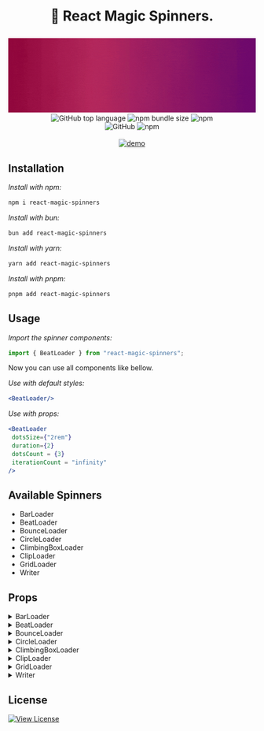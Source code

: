 # <p align = "center">🚀 React Magic Spinners.</p>

<div align = "center">
<img src = "https://github.com/kavindu-mane/react-magic-spinners/blob/main/rms-cover.gif" alt = "cover"/>
</div>

<div align = "center">
<img alt="GitHub top language" src="https://img.shields.io/github/languages/top/kavindu-mane/react-magic-spinners">
<img alt="npm bundle size" src="https://img.shields.io/bundlephobia/min/react-magic-spinners">
<img alt="npm" src="https://img.shields.io/npm/v/react-magic-spinners?label=npm%20version">
<br/>
<img alt="GitHub" src="https://img.shields.io/github/license/kavindu-mane/react-magic-spinners?color=success">
<img alt="npm" src="https://img.shields.io/npm/dt/react-magic-spinners">
</div>

<br/>
<div align = "center">
<a href = "https://www.kavindu.me/projects/react-magic-spinners" alt = "demo" ><img src = "https://img.shields.io/badge/_DEMO_-%2303C988.svg?style=for-the-badge&&logoColor=white" alt = "demo"/></a>
 </div>
 
## Installation
_Install with npm:_

```bash
npm i react-magic-spinners
```

_Install with bun:_

```bash
bun add react-magic-spinners
```

_Install with yarn:_

```bash
yarn add react-magic-spinners
```

_Install with pnpm:_

```bash
pnpm add react-magic-spinners
```

## Usage
 _Import the spinner components:_

```javascript
import { BeatLoader } from "react-magic-spinners";
```
Now you can use all components like bellow.

 _Use with default styles:_
 
 ```jsx
<BeatLoader/>
 ```

   _Use with props:_
 
 ```jsx
<BeatLoader
  dotsSize={"2rem"}
  duration={2}
  dotsCount = {3}
  iterationCount = "infinity"
/>
```

## Available Spinners
 * BarLoader
 * BeatLoader
 * BounceLoader
 * CircleLoader
 * ClimbingBoxLoader
 * ClipLoader
 * GridLoader
 * Writer
  
## Props

<details>
<summary>BarLoader</summary>

| Name            | Description                     | Default    | Required | Data Type           |
|-----------------|---------------------------------|------------|----------|---------------------|
| width           | Width of the loader             | `200`      | No       | number or string    |
| height          | Height of the loader            | `10`       | No       | number or string    |
| duration        | Duration of the animation       | `3`        | No       | number              |
| color           | Color of the loader             | `#d20062`  | No       | string              |
| trackColor      | Color of the loader's track     | `#d2006260`| No       | string              |
| iterationCount  | Number of animation iterations  | `infinite` | No       | number or string    |
| style           | CSS styles                      | `undefined`| No       | React.CSSProperties |
| className       | CSS class name                  | `undefined`| No       | string              |
| isRoundCap      | Whether the loader has round cap| `true`     | No       | boolean             |

</details>


<details>
<summary>BeatLoader</summary>

| Name               | Description                     | Default     | Required | Data Type           |
|--------------------|---------------------------------|-------------|----------|---------------------|
| dotsSize           | Size of the dots                | `16`        | No       | number or string    |
| duration           | Duration of the animation       | `0.5`       | No       | number              |
| color              | Color of the loader             | `#d20062`   | No       | string              |
| iterationCount     | Number of animation iterations  | `infinite`  | No       | number or string    |
| style              | CSS styles                      | `undefined` | No       | React.CSSProperties |
| className          | CSS class name                  | `undefined` | No       | string              |
| margin             | Margin between the dots         | `4`         | No       | number or string    |
| dotsCount          | Number of dots in the loader    | `3`         | No       | number              |

</details>


<details>
<summary>BounceLoader</summary>

| Name               | Description                       | Default     | Required | Data Type           |
|--------------------|-----------------------------------|-------------|----------|---------------------|
| size               | Size of the loader                | `64`        | No       | number or string    |
| duration           | Duration of the animation         | `2`         | No       | number              |
| color              | Color of the loader               | `#d20062`   | No       | string              |
| iterationCount     | Number of animation iterations    | `infinite`  | No       | number or string    |
| style              | CSS styles                        | `undefined` | No       | React.CSSProperties |
| className          | CSS class name                    | `undefined` | No       | string              |
| isBorderOnly       | Whether the loader is border only | `false`     | No       | boolean             |
| borderWidth        | Width of the border               | `2`         | No       | number              |

</details>

<details>
<summary>CircleLoader</summary>

| Name               | Description                     | Default     | Required | Data Type           |
|--------------------|---------------------------------|-------------|----------|---------------------|
| size               | Size of the loader              | `112`       | No       | number or string    |
| borderWidth        | Width of the border             | `1`         | No       | number              |
| circleCount        | Number of circles in the loader | `5`         | No       | number              |
| duration           | Duration of the animation       | `1`         | No       | number              |
| color              | Color of the loader             | `#d20062`   | No       | string              |
| iterationCount     | Number of animation iterations  | `infinite`  | No       | number or string    |
| style              | CSS styles                      | `undefined` | No       | React.CSSProperties |
| className          | CSS class name                  | `undefined` | No       | string              |
| isCentered         | Whether the loader is centered  | `false`     | No       | boolean             |

</details>

<details>
<summary>ClimbingBoxLoader</summary>

| Name               | Description                     | Default     | Required | Data Type           |
|--------------------|---------------------------------|-------------|----------|---------------------|
| size               | Size of the loader              | `16`        | No       | number              |
| duration           | Duration of the animation       | `2`         | No       | number              |
| color              | Color of the loader             | `#d20062`   | No       | string              |
| iterationCount     | Number of animation iterations  | `infinite`  | No       | number or string    |
| style              | CSS styles                      | `undefined` | No       | React.CSSProperties |
| className          | CSS class name                  | `undefined` | No       | string              |

</details>

<details>
<summary>ClipLoader</summary>

| Name               | Description                     | Default     | Required | Data Type           |
|--------------------|---------------------------------|-------------|----------|---------------------|
| size               | Size of the loader              | `32`        | No       | number              |
| borderWidth        | Width of the border             | `2`         | No       | number              |
| duration           | Duration of the animation       | `1`         | No       | number              |
| color              | Color of the loader             | `#d20062`   | No       | string              |
| iterationCount     | Number of animation iterations  | `infinite`  | No       | number or string    |
| style              | CSS styles                      | `undefined` | No       | React.CSSProperties |
| className          | CSS class name                  | `undefined` | No       | string              |

</details>

<details>
<summary>GridLoader</summary>

| Name               | Description                     | Default             | Required | Data Type           |
|--------------------|---------------------------------|---------------------|----------|---------------------|
| dotsSize           | Size of the dots                | `16`                | No       | number or string    |
| duration           | Duration of the animation       | `1`                 | No       | number              |
| color              | Color of the loader             | `#d20062`           | No       | string              |
| backgroundColor    | Background color of the loader  | `transparent`       | No       | string              |
| iterationCount     | Number of animation iterations  | `infinite`          | No       | number or string    |
| style              | CSS styles                      | `undefined`         | No       | React.CSSProperties |
| className          | CSS class name                  | `undefined`         | No       | string              |
| margin             | Margin between the dots         | `3`                 | No       | number or string    |
| rows               | Number of rows in the grid      | `3`                 | No       | number              |
| columns            | Number of columns in the grid   | `3`                 | No       | number              |

</details>

<details>
<summary>Writer</summary>

| Name               | Description                     | Default             | Required | Data Type           |
|--------------------|---------------------------------|---------------------|----------|---------------------|
| text               | Text to be written              | `Hello`             | No       | string              |
| fontSize           | Font size of the text           | `5rem`              | No       | number or string    |
| fontFamily         | Font family of the text         | `Arial`             | No       | string              |
| fontWeight         | Font weight of the text         | `600`               | No       | number or string    |
| width              | Width of the loader             | `500`               | No       | number              |
| height             | Height of the loader            | `200`               | No       | number              |
| backgroundColor    | Background color of the loader  | `transparent`       | No       | string              |
| duration           | Duration of the animation       | `3`                 | No       | number              |
| iterationCount     | Number of animation iterations  | `infinite`          | No       | number or string    |
| style              | CSS styles                      | `undefined`         | No       | React.CSSProperties |
| className          | CSS class name                  | `undefined`         | No       | string              |

_If you need change writer text color.add this line to your css file_

```css
 --rms-writer-color: your color !important;
```

</details>


## License

[![View License](https://img.shields.io/github/license/kavindu-mane/react-magic-spinners?color=success)](LICENSE)
